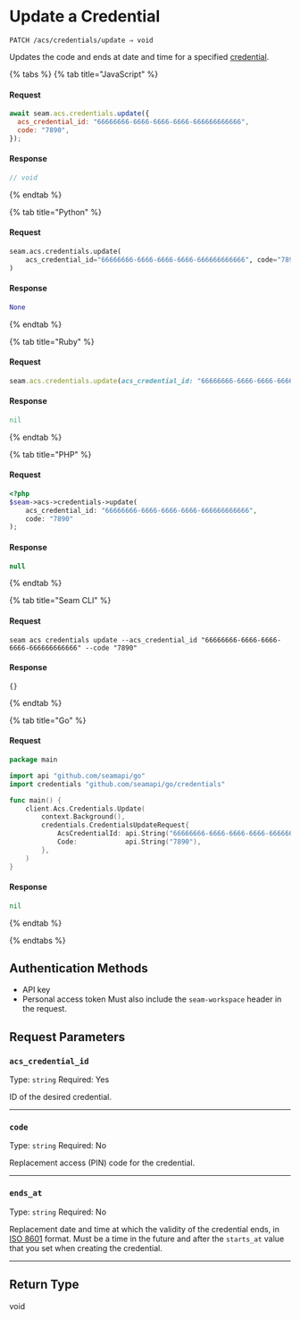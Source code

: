 # Update a Credential

```
PATCH /acs/credentials/update ⇒ void
```

Updates the code and ends at date and time for a specified [credential](../../../capability-guides/access-systems/managing-credentials.md).

{% tabs %}
{% tab title="JavaScript" %}
#### Request

```javascript
await seam.acs.credentials.update({
  acs_credential_id: "66666666-6666-6666-6666-666666666666",
  code: "7890",
});
```

#### Response

```javascript
// void
```
{% endtab %}

{% tab title="Python" %}
#### Request

```python
seam.acs.credentials.update(
    acs_credential_id="66666666-6666-6666-6666-666666666666", code="7890"
)
```

#### Response

```python
None
```
{% endtab %}

{% tab title="Ruby" %}
#### Request

```ruby
seam.acs.credentials.update(acs_credential_id: "66666666-6666-6666-6666-666666666666", code: "7890")
```

#### Response

```ruby
nil
```
{% endtab %}

{% tab title="PHP" %}
#### Request

```php
<?php
$seam->acs->credentials->update(
    acs_credential_id: "66666666-6666-6666-6666-666666666666",
    code: "7890"
);
```

#### Response

```php
null
```
{% endtab %}

{% tab title="Seam CLI" %}
#### Request

```seam_cli
seam acs credentials update --acs_credential_id "66666666-6666-6666-6666-666666666666" --code "7890"
```

#### Response

```seam_cli
{}
```
{% endtab %}

{% tab title="Go" %}
#### Request

```go
package main

import api "github.com/seamapi/go"
import credentials "github.com/seamapi/go/credentials"

func main() {
	client.Acs.Credentials.Update(
		context.Background(),
		credentials.CredentialsUpdateRequest{
			AcsCredentialId: api.String("66666666-6666-6666-6666-666666666666"),
			Code:            api.String("7890"),
		},
	)
}
```

#### Response

```go
nil
```
{% endtab %}

{% endtabs %}

## Authentication Methods

- API key
- Personal access token
  Must also include the `seam-workspace` header in the request.

## Request Parameters

### `acs_credential_id`

Type: `string`
Required: Yes

ID of the desired credential.

***

### `code`

Type: `string`
Required: No

Replacement access (PIN) code for the credential.

***

### `ends_at`

Type: `string`
Required: No

Replacement date and time at which the validity of the credential ends, in [ISO 8601](https://www.iso.org/iso-8601-date-and-time-format.html) format. Must be a time in the future and after the `starts_at` value that you set when creating the credential.

***

## Return Type

void

